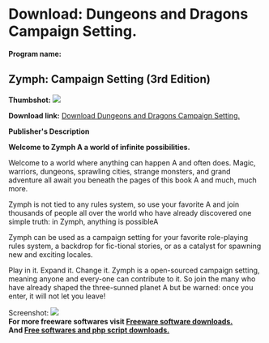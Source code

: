 # Download: Dungeons and Dragons Campaign Setting.

**Program name:**

## Zymph: Campaign Setting (3rd Edition)

  
**Thumbshot:** ![](http://www.freewarefiles.com/screenshot/ZymphCover3_md.jpg)   
  
**Download link:** [Download Dungeons and Dragons Campaign Setting.](http://freesoftwares.boysofts.com/Zymph3Epdf_program_21467.html)  
  


**Publisher's Description**  
  


**Welcome to Zymph A a world of infinite possibilities.**   
  
Welcome to a world where anything can happen A and often does. Magic, warriors, dungeons, sprawling cities, strange monsters, and grand adventure all await you beneath the pages of this book A and much, much more.   
  
Zymph is not tied to any rules system, so use your favorite A and join thousands of people all over the world who have already discovered one simple truth: in Zymph, anything is possibleA   
  
Zymph can be used as a campaign setting for your favorite role-playing rules system, a backdrop for fic-tional stories, or as a catalyst for spawning new and exciting locales.   
  
Play in it. Expand it. Change it. Zymph is a open-sourced campaign setting, meaning anyone and every-one can contribute to it. So join the many who have already shaped the three-sunned planet A but be warned: once you enter, it will not let you leave! 

  
  
Screenshot: ![](http://www.freewarefiles.com/screenshot/ZymphCover3.jpg)   
**For more freeware softwares visit [Freeware software downloads.](http://freesoftwares.boysofts.com/)**   
**And [Free softwares and php script downloads.](http://www.boysofts.com/)**

